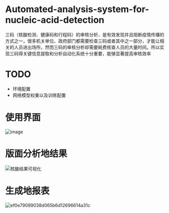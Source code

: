 # Automated-analysis-system-for-nucleic-acid-detection
三码（核酸检测、健康码和行程码）的审核分析，是有效发现并且阻断疫情传播的方式之一，很多机关单位、政府部门都需要检查三码或者其中之一部分，才能让相关的人员进出场所，然而三码的审核分析却需要耗费核查人员的大量时间。所以实现三码得关键信息提取和分析自动化系统十分重要，能够显著提高审核效率

# TODO
- 环境配置
- 网络模型权重以及训练配置

# 使用界面
![image](https://user-images.githubusercontent.com/31054635/180737481-73bb19b7-f06d-42d5-8b7a-689380f4f886.png)

# 版面分析地结果
![核酸结果可视化](https://user-images.githubusercontent.com/31054635/180737854-deadc50b-1474-42f7-a2b7-5c8fd83c6bcd.png)

# 生成地报表
![ef0e79089038d065b6d12696614a31c](https://user-images.githubusercontent.com/31054635/180739388-a20ad225-fe37-498d-b197-fe0e773548ee.png)

